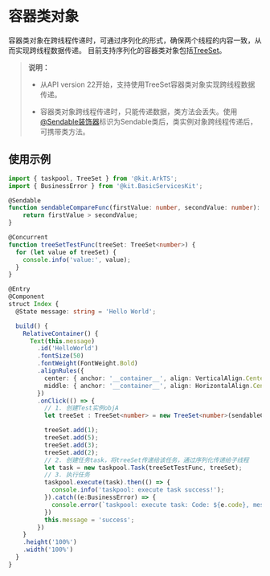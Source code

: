 # 容器类对象
<!--Kit: ArkTS-->
<!--Subsystem: CommonLibrary-->
<!--Owner: @wang_zhaoyong-->
<!--Designer: @weng-changcheng-->
<!--Tester: @kirl75; @zsw_zhushiwei-->
<!--Adviser: @ge-yafang-->

容器类对象在跨线程传递时，可通过序列化的形式，确保两个线程的内容一致，从而实现跨线程数据传递。
目前支持序列化的容器类对象包括[TreeSet](../reference/apis-arkts/js-apis-treeset.md)。

> **说明：**
>
> - 从API version 22开始，支持使用TreeSet容器类对象实现跨线程数据传递。
> 
> - 容器类对象跨线程传递时，只能传递数据，类方法会丢失。使用[@Sendable装饰器](arkts-sendable.md#sendable装饰器)标识为Sendable类后，类实例对象跨线程传递后，可携带类方法。

## 使用示例

```ts
import { taskpool, TreeSet } from '@kit.ArkTS';
import { BusinessError } from '@kit.BasicServicesKit';

@Sendable
function sendableCompareFunc(firstValue: number, secondValue: number): boolean {
    return firstValue > secondValue;
}

@Concurrent
function treeSetTestFunc(treeSet: TreeSet<number>) {
  for (let value of treeSet) {
    console.info('value:', value);
  }
}

@Entry
@Component
struct Index {
  @State message: string = 'Hello World';

  build() {
    RelativeContainer() {
      Text(this.message)
        .id('HelloWorld')
        .fontSize(50)
        .fontWeight(FontWeight.Bold)
        .alignRules({
          center: { anchor: '__container__', align: VerticalAlign.Center },
          middle: { anchor: '__container__', align: HorizontalAlign.Center }
        })
        .onClick(() => {
          // 1. 创建Test实例objA
          let treeSet : TreeSet<number> = new TreeSet<number>(sendableCompareFunc);

          treeSet.add(1);
          treeSet.add(5);
          treeSet.add(3);
          treeSet.add(2);
          // 2. 创建任务task，将treeSet传递给该任务，通过序列化传递给子线程
          let task = new taskpool.Task(treeSetTestFunc, treeSet);
          // 3. 执行任务
          taskpool.execute(task).then(() => {
            console.info('taskpool: execute task success!');
          }).catch((e:BusinessError) => {
            console.error(`taskpool: execute task: Code: ${e.code}, message: ${e.message}`);
          })
          this.message = 'success';
        })
    }
    .height('100%')
    .width('100%')
  }
}
```
<!-- @[example_container_obj](https://gitcode.com/openharmony/applications_app_samples/blob/master/code/DocsSample/ArkTS/ArkTsConcurrent/ConcurrentThreadCommunication/InterThreadCommunicationObjects/CommunicationObjects/entry/src/main/ets/managers/
ContainerObject.ets) -->